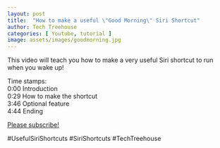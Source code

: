 ```yaml
---
layout: post
title:  "How to make a useful \"Good Morning\" Siri Shortcut"
author: Tech Treehouse
categories: [ Youtube, tutorial ]
image: assets/images/goodmorning.jpg
---
```


This video will teach you how to make a very useful Siri shortcut to run when you wake up!

Time stamps:<br>
0:00 Introduction<br>
0:29 How to make the shortcut<br>
3:46 Optional feature<br>
4:44 Ending

[Please subscribe!](https://youtube.com/techtreehouse/?sub_confirmation=1)

#UsefulSiriShortcuts
#SiriShortcuts
#TechTreehouse
